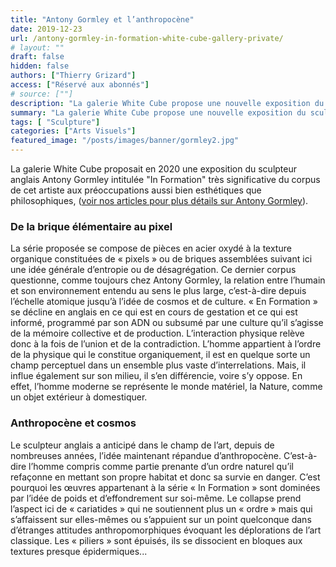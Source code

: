 ```yaml
---
title: "Antony Gormley et l’anthropocène"
date: 2019-12-23
url: /antony-gormley-in-formation-white-cube-gallery-private/
# layout: ""
draft: false 
hidden: false
authors: ["Thierry Grizard"]
access: ["Réservé aux abonnés"]
# source: [""]
description: "La galerie White Cube propose une nouvelle exposition du sculpteur anglais Antony Gormley qui aborde explicitement la question de l'anthropocène"
summary: "La galerie White Cube propose une nouvelle exposition du sculpteur anglais Antony Gormley qui aborde explicitement la question de l'anthropocène"
tags: [ "Sculpture"]
categories: ["Arts Visuels"]
featured_image: "/posts/images/banner/gormley2.jpg"
---
```

La galerie White Cube proposait en 2020 une exposition du sculpteur anglais Antony Gormley intitulée "In Formation" très significative du corpus de cet artiste aux préoccupations aussi bien esthétiques que philosophiques, ([voir nos articles pour plus détails sur Antony Gormley](/tags/antony-gormley-monographie/)).
### De la brique élémentaire au pixel
La série proposée se compose de pièces en acier oxydé à la texture organique constituées de « pixels » ou de briques assemblées suivant ici une idée générale d’entropie ou de désagrégation.
Ce dernier corpus questionne, comme toujours chez Antony Gormley, la relation entre l’humain et son environnement entendu au sens le plus large, c’est-à-dire depuis l’échelle atomique jusqu’à l’idée de cosmos et de culture. « En Formation » se décline en anglais en ce qui est en cours de gestation et ce qui est informé, programmé par son ADN ou subsumé par une culture qu’il s’agisse de la mémoire collective et de production. L’interaction physique relève donc à la fois de l’union et de la contradiction. L’homme appartient à l’ordre de la physique qui le constitue organiquement, il est en quelque sorte un champ perceptuel dans un ensemble plus vaste d’interrelations. Mais, il influe également sur son milieu, il s’en différencie, voire s’y oppose. En effet, l’homme moderne se représente le monde matériel, la Nature, comme un objet extérieur à domestiquer.
### Anthropocène et cosmos
Le sculpteur anglais a anticipé dans le champ de l’art, depuis de nombreuses années, l’idée maintenant répandue d’anthropocène. C’est-à-dire l’homme compris comme partie prenante d’un ordre naturel qu’il refaçonne en mettant son propre habitat et donc sa survie en danger.
C’est pourquoi les œuvres appartenant à la série « In Formation » sont dominées par l’idée de poids et d’effondrement sur soi-même. Le collapse prend l’aspect ici de « cariatides » qui ne soutiennent plus un « ordre » mais qui s’affaissent sur elles-mêmes ou s’appuient sur un point quelconque dans d’étranges attitudes anthropomorphiques évoquant les déplorations de l’art classique. Les « piliers » sont épuisés, ils se dissocient en bloques aux textures presque épidermiques...